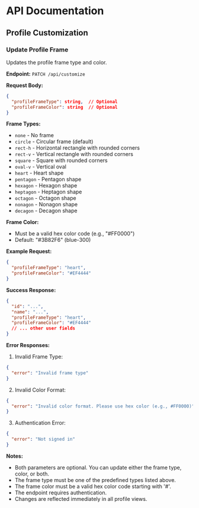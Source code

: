 # API Documentation

## Profile Customization

### Update Profile Frame

Updates the profile frame type and color.

**Endpoint:** `PATCH /api/customize`

**Request Body:**

```json
{
  "profileFrameType": string,  // Optional
  "profileFrameColor": string  // Optional
}
```

**Frame Types:**

- `none` - No frame
- `circle` - Circular frame (default)
- `rect-h` - Horizontal rectangle with rounded corners
- `rect-v` - Vertical rectangle with rounded corners
- `square` - Square with rounded corners
- `oval-v` - Vertical oval
- `heart` - Heart shape
- `pentagon` - Pentagon shape
- `hexagon` - Hexagon shape
- `heptagon` - Heptagon shape
- `octagon` - Octagon shape
- `nonagon` - Nonagon shape
- `decagon` - Decagon shape

**Frame Color:**

- Must be a valid hex color code (e.g., "#FF0000")
- Default: "#3B82F6" (blue-300)

**Example Request:**

```json
{
  "profileFrameType": "heart",
  "profileFrameColor": "#EF4444"
}
```

**Success Response:**

```json
{
  "id": "...",
  "name": "...",
  "profileFrameType": "heart",
  "profileFrameColor": "#EF4444"
  // ... other user fields
}
```

**Error Responses:**

1. Invalid Frame Type:

```json
{
  "error": "Invalid frame type"
}
```

2. Invalid Color Format:

```json
{
  "error": "Invalid color format. Please use hex color (e.g., #FF0000)"
}
```

3. Authentication Error:

```json
{
  "error": "Not signed in"
}
```

**Notes:**

- Both parameters are optional. You can update either the frame type, color, or both.
- The frame type must be one of the predefined types listed above.
- The frame color must be a valid hex color code starting with '#'.
- The endpoint requires authentication.
- Changes are reflected immediately in all profile views.
